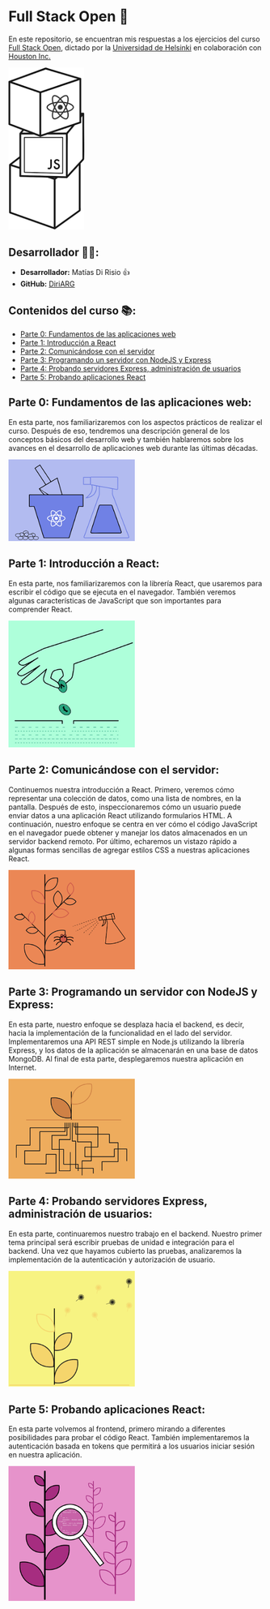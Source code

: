 # Full Stack Open 🧐

En este repositorio, se encuentran mis respuestas a los ejercicios del curso [Full Stack Open](https://fullstackopen.com/es/), dictado por la [Universidad de Helsinki](https://www.helsinki.fi/en) en colaboración con [Houston Inc.](https://www.houston-inc.com/)

<img src="./imagenes/full-stack-open-logo.png" alt="Isotipo de Full Stack Open" width="150">

## Desarrollador 👨‍💻:

- **Desarrollador:** Matías Di Risio 👍
- **GitHub:** [DiriARG](https://github.com/DiriARG)

## Contenidos del curso 📚:

- [Parte 0: Fundamentos de las aplicaciones web](#parte-0-fundamentos-de-las-aplicaciones-web)
- [Parte 1: Introducción a React](#parte-1-introducción-a-react)
- [Parte 2: Comunicándose con el servidor](#parte-2-comunicándose-con-el-servidor)
- [Parte 3: Programando un servidor con NodeJS y Express](#parte-3-programando-un-servidor-con-nodejs-y-express)
- [Parte 4: Probando servidores Express, administración de usuarios](#parte-4-probando-servidores-express-administración-de-usuarios)
- [Parte 5: Probando aplicaciones React](#parte-5-probando-aplicaciones-react)

## Parte 0: Fundamentos de las aplicaciones web:

En esta parte, nos familiarizaremos con los aspectos prácticos de realizar el curso. Después de eso, tendremos una descripción general de los conceptos básicos del desarrollo web y también hablaremos sobre los avances en el desarrollo de aplicaciones web durante las últimas décadas.

<img src="./imagenes/parte-0.png" alt="Imagen parte 0" width="250">

## Parte 1: Introducción a React:

En esta parte, nos familiarizaremos con la librería React, que usaremos para escribir el código que se ejecuta en el navegador. También veremos algunas características de JavaScript que son importantes para comprender React.

<img src="./imagenes/parte-1.png" alt="Imagen parte 1" width="250">

## Parte 2: Comunicándose con el servidor:

Continuemos nuestra introducción a React. Primero, veremos cómo representar una colección de datos, como una lista de nombres, en la pantalla. Después de esto, inspeccionaremos cómo un usuario puede enviar datos a una aplicación React utilizando formularios HTML. A continuación, nuestro enfoque se centra en ver cómo el código JavaScript en el navegador puede obtener y manejar los datos almacenados en un servidor backend remoto. Por último, echaremos un vistazo rápido a algunas formas sencillas de agregar estilos CSS a nuestras aplicaciones React.

<img src="./imagenes/parte-2.png" alt="Imagen parte 2" width="250">

## Parte 3: Programando un servidor con NodeJS y Express:

En esta parte, nuestro enfoque se desplaza hacia el backend, es decir, hacia la implementación de la funcionalidad en el lado del servidor. Implementaremos una API REST simple en Node.js utilizando la librería Express, y los datos de la aplicación se almacenarán en una base de datos MongoDB. Al final de esta parte, desplegaremos nuestra aplicación en Internet.

<img src="./imagenes/parte-3.png" alt="Imagen parte 3" width="250">

## Parte 4: Probando servidores Express, administración de usuarios:

En esta parte, continuaremos nuestro trabajo en el backend. Nuestro primer tema principal será escribir pruebas de unidad e integración para el backend. Una vez que hayamos cubierto las pruebas, analizaremos la implementación de la autenticación y autorización de usuario.

<img src="./imagenes/parte-4.png" alt="Imagen parte 4" width="250">

## Parte 5: Probando aplicaciones React:

En esta parte volvemos al frontend, primero mirando a diferentes posibilidades para probar el código React. También implementaremos la autenticación basada en tokens que permitirá a los usuarios iniciar sesión en nuestra aplicación.

<img src="./imagenes/parte-5.png" alt="Imagen parte 5" width="250">

